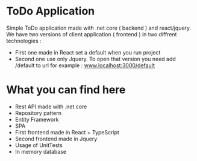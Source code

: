 # ToDo Application
Simple ToDo application made with .net core ( backend ) and react/jquery. We have two versions of client application ( frontend ) in two diffrent technologies : 

- First one made in React set a default when you run project
- Second one use only Jquery. To open that version you need add /default to url for example : www.localhost:3000/default 


# What you can find here 

- Rest API made with .net core
- Repository pattern
- Entity Framework
- SPA 
- First frontend made in React + TypeScript
- Second frontend made in Jquery
- Usage of UnitTests
- In memory database
